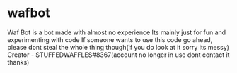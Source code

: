# wafbot

Waf Bot is a bot made with almost no experience
Its mainly just for fun and experimenting with code
If someone wants to use this code go ahead, please dont steal the whole thing though(if you do look at it sorry its messy)
Creator - STUFFEDWAFFLES#8367(account no longer in use dont contact it thanks)
